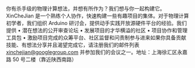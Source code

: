 你有杀手级的物理计算想法，并想有所作为？我们想与你一起构建它。XinCheJian 是一个熟练个人协作，快速构建一些有趣项目的集体。对于物理计算初学者，我们组织 Arduino 研讨会，提供动手实践开放源硬件平台的经验。我们提供 • 潜在想法的公开审查论坛 • 发展项目的才华横溢的社区 • 项目协作和管理工具包 • 激励项目完成的众筹平台、社区监督和问责制参与进来如果你具备贡献技能、有想法分享并且渴望完成它，请注册我们的邮件列表 xinchejian@googlegroup.com 并参加我们的会议之一。地址：上海徐汇区永嘉路 50 号二楼（靠近陕西南路）